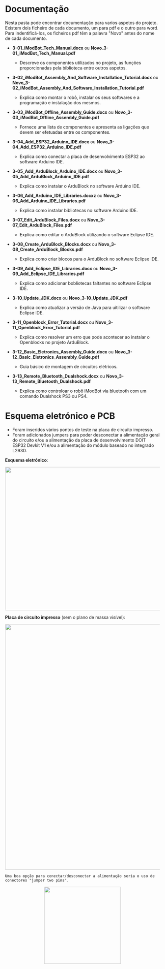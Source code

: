 
# Documentação

Nesta pasta pode encontrar documentação para varios aspetos do projeto. Existem dois ficheiro de cada documento, um para pdf e o outro para word. Para indentificá-los, os ficheiros pdf têm a palavra "Novo" antes do nome de cada documento.

- **3-01_iModBot_Tech_Manual.docx** ou **Novo_3-01_iModBot_Tech_Manual.pdf**
  - Descreve os componentes utilizados no projeto, as funções proporcionadas pela biblioteca entre outros aspetos.

- **3-02_iModBot_Assembly_And_Software_Installation_Tutorial.docx** ou **Novo_3-02_iModBot_Assembly_And_Software_Installation_Tutorial.pdf**
  - Explica como montar o robô, instalar os seus softwares e a programação e instalação dos mesmos.

- **3-03_iModBot_Offline_Assembly_Guide.docx** ou **Novo_3-03_iModBot_Offline_Assembly_Guide.pdf**
  - Fornece uma lista de componentes e apresenta as ligações que devem ser efetuadas entre os componentes.

- **3-04_Add_ESP32_Arduino_IDE.docx** ou **Novo_3-04_Add_ESP32_Arduino_IDE.pdf**
  - Explica como conectar a placa de desenvolvimento ESP32 ao software Arduino IDE.
  
- **3-05_Add_ArduBlock_Arduino_IDE.docx** ou **Novo_3-05_Add_ArduBlock_Arduino_IDE.pdf**
  - Explica como instalar o ArduBlock no software Arduino IDE.
  
- **3-06_Add_Arduino_IDE_Libraries.docxz** ou **Novo_3-06_Add_Arduino_IDE_Libraries.pdf**
  - Explica como instalar bibliotecas no software Arduino IDE.
  
- **3-07_Edit_ArduBlock_Files.docx** ou **Novo_3-07_Edit_ArduBlock_Files.pdf**
  - Explica como editar o ArduBlock utilizando o software Eclipse IDE.

- **3-08_Create_ArduBlock_Blocks.docx** ou **Novo_3-08_Create_ArduBlock_Blocks.pdf**
  - Explica como criar blocos para o ArduBlock no software Eclipse IDE.

- **3-09_Add_Eclipse_IDE_Libraries.docx** ou **Novo_3-09_Add_Eclipse_IDE_Libraries.pdf**
  - Explica como adicionar bobliotecas faltantes no software Eclipse IDE.

- **3-10_Update_JDK.docx** ou **Novo_3-10_Update_JDK.pdf**
  - Explica como atualizar a versão de Java para uitilizar o software Eclipse IDE.

- **3-11_Openblock_Error_Tutorial.docx** ou **Novo_3-11_Openblock_Error_Tutorial.pdf**
  - Explica como resolver um erro que pode acontecer ao instalar o Openblocks no projeto ArduBlock.

- **3-12_Basic_Eletronics_Assembly_Guide.docx** ou **Novo_3-12_Basic_Eletronics_Assembly_Guide.pdf**
  - Guia básico de montagem de circuitos elétricos.
  
- **3-13_Remote_Bluetooth_Dualshock.docx** ou **Novo_3-13_Remote_Bluetooth_Dualshock.pdf**
  - Explica como controloar o robô iModBot via bluetooth com um comando Dualshock PS3 ou PS4.

# Esquema eletrónico e PCB


  - Foram inseridos vários pontos de teste na placa de circuito impresso. 
  - Foram adicionados jumpers para poder desconectar a alimentação geral do circuito e/ou a alimentação da placa de desenvolvimento DOIT ESP32 Devkit V1 e/ou a alimentação do módulo baseado no integrado L293D.

**Esquema eletrónico**:

 <p align="center">
  <img width="882" height="466" src="https://user-images.githubusercontent.com/60508542/87034511-d5f9b100-c1df-11ea-8ed3-99767a2c4866.png">
</p>


**Placa de circuito impresso** (sem o plano de massa visível):

 <p align="center">
  <img width="768" height="798" src="https://user-images.githubusercontent.com/60508542/87034508-d4c88400-c1df-11ea-97bc-7f3ebd613b46.png">
</p>


    Uma boa opção para conectar/desconectar a alimentação seria o uso de conectores "jumper two pins".
    
 <p align="center">
  <img width="250" height="250" src="https://cdn-media.itead.cc/media/catalog/product/cache/1/image/9df78eab33525d08d6e5fb8d27136e95/i/m/im120707001_6.jpg">
</p>
